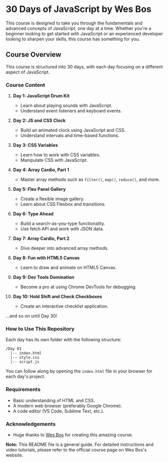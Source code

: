 # 30 Days of JavaScript by Wes Bos

This course is designed to take you through the fundamentals and advanced concepts of JavaScript, one day at a time. Whether you're a beginner looking to get started with JavaScript or an experienced developer looking to sharpen your skills, this course has something for you.

## Course Overview

This course is structured into 30 days, with each day focusing on a different aspect of JavaScript.

### Course Content

1. **Day 1: JavaScript Drum Kit**
   - Learn about playing sounds with JavaScript.
   - Understand event listeners and keyboard events.

2. **Day 2: JS and CSS Clock**
   - Build an animated clock using JavaScript and CSS.
   - Understand intervals and time-based functions.

3. **Day 3: CSS Variables**
   - Learn how to work with CSS variables.
   - Manipulate CSS with JavaScript.

4. **Day 4: Array Cardio, Part 1**
   - Master array methods such as `filter()`, `map()`, `reduce()`, and more.

5. **Day 5: Flex Panel Gallery**
   - Create a flexible image gallery.
   - Learn about CSS Flexbox and transitions.

6. **Day 6: Type Ahead**
   - Build a search-as-you-type functionality.
   - Use fetch API and work with JSON data.

7. **Day 7: Array Cardio, Part 2**
   - Dive deeper into advanced array methods.

8. **Day 8: Fun with HTML5 Canvas**
   - Learn to draw and animate on HTML5 Canvas.

9. **Day 9: Dev Tools Domination**
   - Become a pro at using Chrome DevTools for debugging.

10. **Day 10: Hold Shift and Check Checkboxes**
    - Create an interactive checklist application.

...and so on until Day 30!

### How to Use This Repository

Each day has its own folder with the following structure:

```
/Day 01
  |-- index.html
  |-- style.css
  |-- script.js
```

You can follow along by opening the `index.html` file in your browser for each day's project.

### Requirements

- Basic understanding of HTML and CSS.
- A modern web browser (preferably Google Chrome).
- A code editor (VS Code, Sublime Text, etc.).

### Acknowledgements

- Huge thanks to [Wes Bos](https://wesbos.com/) for creating this amazing course.

**Note:** This README file is a general guide. For detailed instructions and video tutorials, please refer to the official course page on Wes Bos's website.